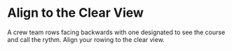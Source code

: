 # Align to the Clear View

A crew team rows facing backwards with one designated to see the course and call the rythm. Align your rowing to the clear view.
